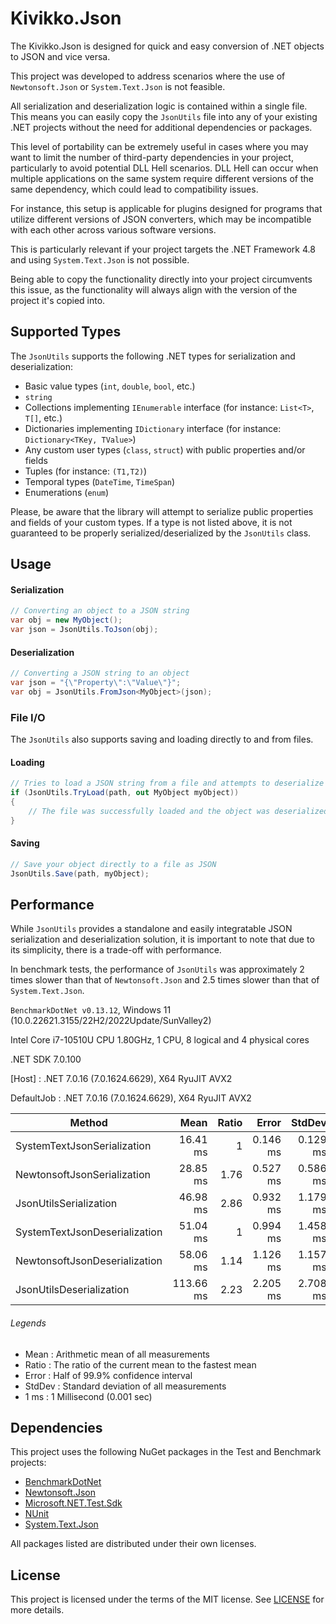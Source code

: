 # Kivikko.Json

The Kivikko.Json is designed for quick and easy conversion of .NET objects to JSON and vice versa.

This project was developed to address scenarios where the use of `Newtonsoft.Json` or `System.Text.Json` is not feasible.

All serialization and deserialization logic is contained within a single file. This means you can easily copy the `JsonUtils` file into any of your existing .NET projects without the need for additional dependencies or packages.

This level of portability can be extremely useful in cases where you may want to limit the number of third-party dependencies in your project, particularly to avoid potential DLL Hell scenarios. DLL Hell can occur when multiple applications on the same system require different versions of the same dependency, which could lead to compatibility issues.

For instance, this setup is applicable for plugins designed for programs that utilize different versions of JSON converters, which may be incompatible with each other across various software versions.

This is particularly relevant if your project targets the .NET Framework 4.8 and using `System.Text.Json` is not possible.

Being able to copy the functionality directly into your project circumvents this issue, as the functionality will always align with the version of the project it's copied into.

## Supported Types

The `JsonUtils` supports the following .NET types for serialization and deserialization:
- Basic value types (`int`, `double`, `bool`, etc.)
- `string`
- Collections implementing `IEnumerable` interface (for instance: `List<T>`, `T[]`, etc.)
- Dictionaries implementing `IDictionary` interface (for instance: `Dictionary<TKey, TValue>`)
- Any custom user types (`class`, `struct`) with public properties and/or fields
- Tuples (for instance: `(T1,T2)`)
- Temporal types (`DateTime`, `TimeSpan`)
- Enumerations (`enum`)

Please, be aware that the library will attempt to serialize public properties and fields of your custom types.
If a type is not listed above, it is not guaranteed to be properly serialized/deserialized by the `JsonUtils` class.

## Usage

#### Serialization
```csharp
// Converting an object to a JSON string
var obj = new MyObject();
var json = JsonUtils.ToJson(obj);
```

#### Deserialization
```csharp
// Converting a JSON string to an object
var json = "{\"Property\":\"Value\"}";
var obj = JsonUtils.FromJson<MyObject>(json);
```

### File I/O
The `JsonUtils` also supports saving and loading directly to and from files.

#### Loading
```csharp
// Tries to load a JSON string from a file and attempts to deserialize it to an object
if (JsonUtils.TryLoad(path, out MyObject myObject))
{
    // The file was successfully loaded and the object was deserialized
}
```

#### Saving
```csharp
// Save your object directly to a file as JSON
JsonUtils.Save(path, myObject);
```
## Performance

While `JsonUtils` provides a standalone and easily integratable JSON serialization and deserialization solution, it is important to note that due to its simplicity, there is a trade-off with performance.

In benchmark tests, the performance of `JsonUtils` was approximately 2 times slower than that of `Newtonsoft.Json` and 2.5 times slower than that of `System.Text.Json`.

`BenchmarkDotNet v0.13.12`, Windows 11 (10.0.22621.3155/22H2/2022Update/SunValley2)

Intel Core i7-10510U CPU 1.80GHz, 1 CPU, 8 logical and 4 physical cores

.NET SDK 7.0.100

[Host]     : .NET 7.0.16 (7.0.1624.6629), X64 RyuJIT AVX2

DefaultJob : .NET 7.0.16 (7.0.1624.6629), X64 RyuJIT AVX2

| Method                        | Mean      |  Ratio | Error    | StdDev   |
|------------------------------ |----------:|-------:|---------:|---------:|
| SystemTextJsonSerialization   |  16.41 ms |      1 | 0.146 ms | 0.129 ms |
| NewtonsoftJsonSerialization   |  28.85 ms |   1.76 | 0.527 ms | 0.586 ms |
| JsonUtilsSerialization        |  46.98 ms |   2.86 | 0.932 ms | 1.179 ms |
| SystemTextJsonDeserialization |  51.04 ms |      1 | 0.994 ms | 1.458 ms |
| NewtonsoftJsonDeserialization |  58.06 ms |   1.14 | 1.126 ms | 1.157 ms |
| JsonUtilsDeserialization      | 113.66 ms |   2.23 | 2.205 ms | 2.708 ms |


###### Legends
- Mean   : Arithmetic mean of all measurements
- Ratio  : The ratio of the current mean to the fastest mean
- Error  : Half of 99.9% confidence interval
- StdDev : Standard deviation of all measurements
- 1 ms   : 1 Millisecond (0.001 sec)

## Dependencies

This project uses the following NuGet packages in the Test and Benchmark projects:

- [BenchmarkDotNet](https://www.nuget.org/packages/BenchmarkDotNet)
- [Newtonsoft.Json](https://www.nuget.org/packages/Newtonsoft.Json)
- [Microsoft.NET.Test.Sdk](https://www.nuget.org/packages/Microsoft.NET.Test.Sdk)
- [NUnit](https://www.nuget.org/packages/NUnit)
- [System.Text.Json](https://www.nuget.org/packages/System.Text.Json)

All packages listed are distributed under their own licenses.

## License

This project is licensed under the terms of the MIT license. See [LICENSE](LICENSE) for more details.